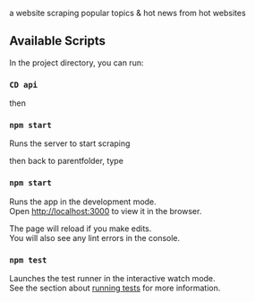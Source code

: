 a website scraping popular topics & hot news from hot websites 

## Available Scripts

In the project directory, you can run:

### `CD api`
then 

### `npm start`

Runs the server to start scraping

then back to parentfolder, type

### `npm start`

Runs the app in the development mode.<br />
Open [http://localhost:3000](http://localhost:3000) to view it in the browser.

The page will reload if you make edits.<br />
You will also see any lint errors in the console.

### `npm test`

Launches the test runner in the interactive watch mode.<br />
See the section about [running tests](https://facebook.github.io/create-react-app/docs/running-tests) for more information.



